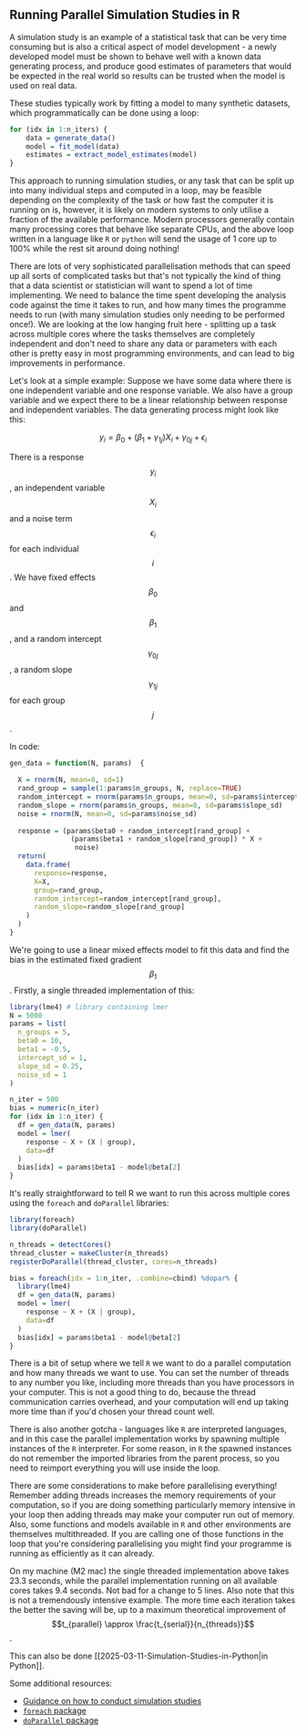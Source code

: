 ## Running Parallel Simulation Studies in R

A simulation study is an example of a statistical task that can be very time consuming but is also a critical aspect of model development - a newly developed model must be shown to behave well with a known data generating process, and produce good estimates of parameters that would be expected in the real world so results can be trusted when the model is used on real data.

These studies typically work by fitting a model to many synthetic datasets, which programmatically can be done using a loop:
```R
for (idx in 1:n_iters) {
	data = generate_data()
	model = fit_model(data)
	estimates = extract_model_estimates(model)
}
```
This approach to running simulation studies, or any task that can be split up into many individual steps and computed in a loop, may be feasible depending on the complexity of the task or how fast the computer it is running on is, however, it is likely on modern systems to only utilise a fraction of the available performance. Modern processors generally contain many processing cores that behave like separate CPUs, and the above loop written in a language like `R` or `python` will send the usage of 1 core up to 100% while the rest sit around doing nothing!

There are lots of very sophisticated parallelisation methods that can speed up all sorts of complicated tasks but that's not typically the kind of thing that a data scientist or statistician will want to spend a lot of time implementing. We need to balance the time spent developing the analysis code against the time it takes to run, and how many times the programme needs to run (with many simulation studies only needing to be performed once!). We are looking at the low hanging fruit here - splitting up a task across multiple cores where the tasks themselves are completely independent and don't need to share any data or parameters with each other is pretty easy in most programming environments, and can lead to big improvements in performance. 

Let's look at a simple example: Suppose we have some data where there is one independent variable and one response variable. We also have a group variable and we expect there to be a linear relationship between response and independent variables. The data generating process might look like this:

$$
y_i = \beta_0 + \left(\beta_{1} + \gamma_{1j} \right) X_i + \gamma_{0j} + \epsilon_i
$$

There is a response $$y_i$$, an independent variable $$X_i$$ and a noise term $$\epsilon_i$$ for each individual $$i$$. We have fixed effects $$\beta_0$$ and $$\beta_1$$, and a random intercept $$\gamma_{0j}$$ , a random slope $$\gamma_{1j}$$ for each group $$j$$.

In code:

```R
gen_data = function(N, params)  {
  
  X = rnorm(N, mean=0, sd=1)
  rand_group = sample(1:params$n_groups, N, replace=TRUE)
  random_intercept = rnorm(params$n_groups, mean=0, sd=params$intercept_sd)
  random_slope = rnorm(params$n_groups, mean=0, sd=params$slope_sd)
  noise = rnorm(N, mean=0, sd=params$noise_sd)
  
  response = (params$beta0 + random_intercept[rand_group] +
               (params$beta1 + random_slope[rand_group]) * X + 
                noise)
  return(
    data.frame(
      response=response,
      X=X,
      group=rand_group,
      random_intercept=random_intercept[rand_group],
      random_slope=random_slope[rand_group]
    )
  )
}
```

We're going to use a linear mixed effects model to fit this data and find the bias in the estimated fixed gradient $$\beta_1$$. Firstly, a single threaded implementation of this:

```R
library(lme4) # library containing lmer
N = 5000
params = list(
  n_groups = 5,
  beta0 = 10,
  beta1 = -0.5,
  intercept_sd = 1,
  slope_sd = 0.25,
  noise_sd = 1
)

n_iter = 500
bias = numeric(n_iter)
for (idx in 1:n_iter) {
  df = gen_data(N, params)
  model = lmer(
    response ~ X + (X | group), 
    data=df
  )
  bias[idx] = params$beta1 - model@beta[2]
}
```

It's really straightforward to tell R we want to run this across multiple cores using the `foreach` and `doParallel` libraries: 
```R
library(foreach)
library(doParallel)

n_threads = detectCores() 
thread_cluster = makeCluster(n_threads)
registerDoParallel(thread_cluster, cores=n_threads)

bias = foreach(idx = 1:n_iter, .combine=cbind) %dopar% {
  library(lme4)
  df = gen_data(N, params)
  model = lmer(
    response ~ X + (X | group), 
    data=df
  )
  bias[idx] = params$beta1 - model@beta[2]
}
```

There is a bit of setup where we tell `R` we want to do a parallel computation and how many threads we want to use. You can set the number of threads to any number you like, including more threads than you have processors in your computer. This is not a good thing to do, because the thread communication carries overhead, and your computation will end up taking  more time than if you'd chosen your thread count well.

There is also another gotcha - languages like `R` are interpreted languages, and in this case the parallel implementation works by spawning multiple instances of the `R` interpreter. For some reason, in `R` the spawned instances do not remember the imported libraries from the parent process, so you need to reimport everything you will use inside the loop. 

There are some considerations to make before parallelising everything! Remember adding threads increases the memory requirements of your computation, so if you are doing something particularly memory intensive in your loop then adding threads may make your computer run out of memory. Also, some functions and models available in `R` and other environments are themselves multithreaded. If you are calling one of those functions in the loop that you're considering parallelising you might find your programme is running as efficiently as it can already.  

On my machine (M2 mac) the single threaded implementation above takes 23.3 seconds, while the parallel implementation running on all available cores takes 9.4 seconds. Not bad for a change to 5 lines. Also note that this is not a tremendously intensive example. The more time each iteration takes the better the saving will be, up to a maximum theoretical improvement of $$t_{parallel} \approx \frac{t_{serial}}{n_{threads}}$$.

This can also be done [[2025-03-11-Simulation-Studies-in-Python|in Python]].

Some additional resources:
- [Guidance on how to conduct simulation studies](https://pubmed.ncbi.nlm.nih.gov/16947139/)
- [`foreach` package](https://cran.r-project.org/web/packages/foreach/index.html)
- [`doParallel` package](https://cran.r-project.org/web/packages/doParallel/index.html)
